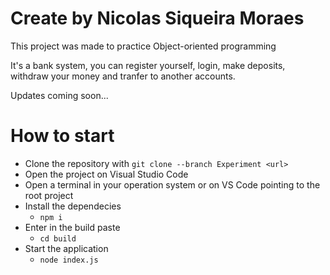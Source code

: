# Create by Nicolas Siqueira Moraes
This project was made to practice Object-oriented programming

It's a bank system, you can register yourself,  login, make deposits, withdraw your money and tranfer to another accounts.

Updates coming soon...

# How to start
  - Clone the repository with `git clone --branch Experiment <url>`
  - Open the project on Visual Studio Code
  - Open a terminal in your operation system or on VS Code pointing to the root project
  - Install the dependecies
      - `npm i`
  - Enter in the build paste
      - `cd build`
  - Start the application
      - `node index.js`
